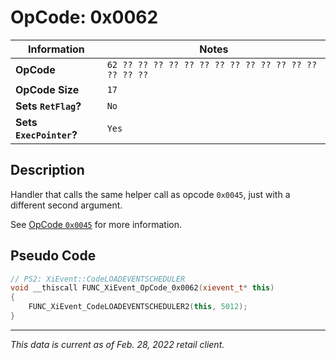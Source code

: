 # OpCode: 0x0062

| Information               | Notes |
|---                        |---    |
| **OpCode**                | `62 ?? ?? ?? ?? ?? ?? ?? ?? ?? ?? ?? ?? ?? ?? ?? ??` |
| **OpCode Size**           | `17`  |
| **Sets `RetFlag`?**       | `No`  |
| **Sets `ExecPointer`?**   | `Yes` |

## Description

Handler that calls the same helper call as opcode `0x0045`, just with a different second argument.

See [OpCode `0x0045`](OpCodes/0x0045.md) for more information.

## Pseudo Code

```cpp
// PS2: XiEvent::CodeLOADEVENTSCHEDULER
void __thiscall FUNC_XiEvent_OpCode_0x0062(xievent_t* this)
{
    FUNC_XiEvent_CodeLOADEVENTSCHEDULER2(this, 5012);
}
```

---

_This data is current as of Feb. 28, 2022 retail client._